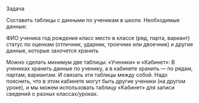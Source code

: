 Задача

Составить таблицы с данными по ученикам в школе. Необходимые данные:

ФИО ученика год рождения класс место в классе (ряд, парта, вариант) статус по оценкам (отличник, ударник, троечник или двоечник) и другие данные, которые захочется хранить

Можно сделать минимум две таблицы: «Ученики» и «Кабинет»: В учениках хранить данные по ученику, а в кабинете хранить — по рядам, партам, вариантам. И связать эти таблицы между собой. Надо пояснить, что в этом кабинете могут быть другие ученики (на другом уроке), и мы можем использовать таблицу «Кабинет» для записи сведений о разных классах/уроках.